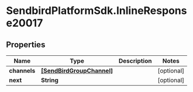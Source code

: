 # SendbirdPlatformSdk.InlineResponse20017

## Properties

Name | Type | Description | Notes
------------ | ------------- | ------------- | -------------
**channels** | [**[SendBirdGroupChannel]**](SendBirdGroupChannel.md) |  | [optional] 
**next** | **String** |  | [optional] 


